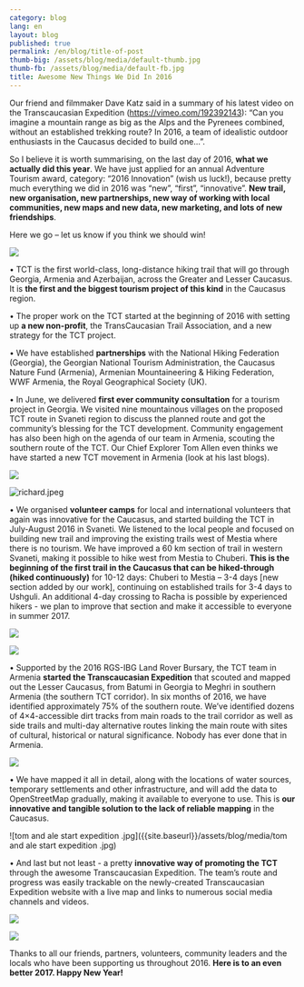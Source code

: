 ```yaml
---
category: blog
lang: en
layout: blog
published: true
permalink: /en/blog/title-of-post
thumb-big: /assets/blog/media/default-thumb.jpg
thumb-fb: /assets/blog/media/default-fb.jpg
title: Awesome New Things We Did In 2016
---
```

Our friend and filmmaker Dave Katz said in a summary of his latest video on the Transcaucasian Expedition (https://vimeo.com/192392143): “Can you imagine a mountain range as big as the Alps and the Pyrenees combined, without an established trekking route? In 2016, a team of idealistic outdoor enthusiasts in the Caucasus decided to build one...”.  

So I believe it is worth summarising, on the last day of 2016, **what we actually did this year**. We have just applied for an annual Adventure Tourism award, category: “2016 Innovation” (wish us luck!), because pretty much everything we did in 2016 was “new”, “first”, “innovative”. **New trail, new organisation, new partnerships, new way of working with local communities, new maps and new data, new marketing, and lots of new friendships**. 

Here we go – let us know if you think we should win!

![]({{site.baseurl}}/assets/blog/media/IMG_5548.JPG)

•	TCT is the first world-class, long-distance hiking trail that will go through Georgia, Armenia and Azerbaijan, across the Greater and Lesser Caucasus. It is **the first and the biggest tourism project of this kind** in the Caucasus region. 

•	The proper work on the TCT started at the beginning of 2016 with setting up **a new non-profit**, the TransCaucasian Trail Association, and a new strategy for the TCT project.

•	We have established **partnerships** with the National Hiking Federation (Georgia), the Georgian National Tourism Administration, the Caucasus Nature Fund (Armenia), Armenian Mountaineering & Hiking Federation, WWF Armenia, the Royal Geographical Society (UK).

•	In June, we delivered **first ever community consultation** for a tourism project in Georgia. We visited nine mountainous villages on the proposed TCT route in Svaneti region to discuss the planned route and got the community’s blessing for the TCT development. Community engagement has also been high on the agenda of our team in Armenia, scouting the southern route of the TCT. Our Chief Explorer Tom Allen even thinks we have started a new TCT movement in Armenia (look at his last blogs). 

![]({{site.baseurl}}/assets/blog/media/transcaucasian-expedition-tct-svaneti-31.jpg)

![richard.jpeg]({{site.baseurl}}/assets/blog/media/richard.jpeg)


•	We organised **volunteer camps** for local and international volunteers that again was innovative for the Caucasus, and started building the TCT in July-August 2016 in Svaneti. We listened to the local people and focused on building new trail and improving the existing trails west of Mestia where there is no tourism. We have improved a 60 km section of trail in western Svaneti, making it possible to hike west from Mestia to Chuberi. **This is the beginning of the first trail in the Caucasus that can be hiked-through (hiked continuously)** for 10-12 days: Chuberi to Mestia – 3-4 days [new section added by our work], continuing on established trails for 3-4 days to Ushguli. An additional 4-day crossing to Racha is possible by experienced hikers - we plan to improve that section and make it accessible to everyone in summer 2017. 

![]({{site.baseurl}}/assets/blog/media/IMG_5516.JPG)

![]({{site.baseurl}}/assets/blog/media/IMG_5592.JPG)


•	Supported by the 2016 RGS-IBG Land Rover Bursary, the TCT team in Armenia **started the Transcaucasian Expedition** that scouted and mapped out the Lesser Caucasus, from Batumi in Georgia to Meghri in southern Armenia (the southern TCT corridor). In six months of 2016, we have identified approximately 75% of the southern route. We’ve identified dozens of 4×4-accessible dirt tracks from main roads to the trail corridor as well as side trails and multi-day alternative routes linking the main route with sites of cultural, historical or natural significance. Nobody has ever done that in Armenia. 

![]({{site.baseurl}}/assets/blog/media/transcaucasian-expedition-tct-svaneti-6.jpg)

•	We have mapped it all in detail, along with the locations of water sources, temporary settlements and other infrastructure, and will add the data to OpenStreetMap gradually, making it available to everyone to use. This is **our innovative and tangible solution to the lack of reliable mapping** in the Caucasus. 

![tom and ale start expedition .jpg]({{site.baseurl}}/assets/blog/media/tom and ale start expedition .jpg)

•	And last but not least -  a pretty **innovative way of promoting the TCT** through the awesome Transcaucasian Expedition. The team’s route and progress was easily trackable on the newly-created Transcaucasian Expedition website with a live map and links to numerous social media channels and videos. 

![]({{site.baseurl}}/assets/blog/media/IMG_5531.JPG)

![]({{site.baseurl}}/assets/blog/media/IMG_5538.JPG)

Thanks to all our friends, partners, volunteers, community leaders and the locals who have been supporting us throughout 2016. **Here is to an even better 2017. Happy New Year!**
